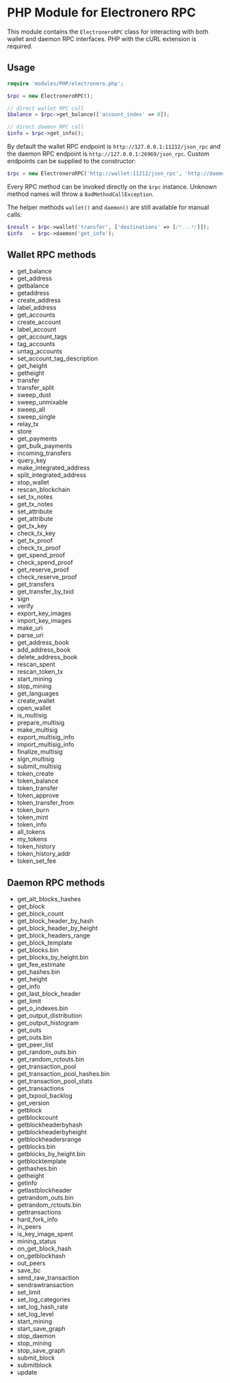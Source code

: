 # PHP Module for Electronero RPC

This module contains the `ElectroneroRPC` class for interacting with both wallet and daemon RPC interfaces. PHP with the cURL extension is required.

## Usage

```php
require 'modules/PHP/electronero.php';

$rpc = new ElectroneroRPC();

// direct wallet RPC call
$balance = $rpc->get_balance(['account_index' => 0]);

// direct daemon RPC call
$info = $rpc->get_info();
```

By default the wallet RPC endpoint is `http://127.0.0.1:11212/json_rpc` and the daemon RPC endpoint is `http://127.0.0.1:26969/json_rpc`. Custom endpoints can be supplied to the constructor:

```php
$rpc = new ElectroneroRPC('http://wallet:11212/json_rpc', 'http://daemon:26969/json_rpc');
```

Every RPC method can be invoked directly on the `$rpc` instance. Unknown method names will throw a `BadMethodCallException`.

The helper methods `wallet()` and `daemon()` are still available for manual calls:

```php
$result = $rpc->wallet('transfer', ['destinations' => [/*...*/]]);
$info   = $rpc->daemon('get_info');
```

## Wallet RPC methods
- get_balance
- get_address
- getbalance
- getaddress
- create_address
- label_address
- get_accounts
- create_account
- label_account
- get_account_tags
- tag_accounts
- untag_accounts
- set_account_tag_description
- get_height
- getheight
- transfer
- transfer_split
- sweep_dust
- sweep_unmixable
- sweep_all
- sweep_single
- relay_tx
- store
- get_payments
- get_bulk_payments
- incoming_transfers
- query_key
- make_integrated_address
- split_integrated_address
- stop_wallet
- rescan_blockchain
- set_tx_notes
- get_tx_notes
- set_attribute
- get_attribute
- get_tx_key
- check_tx_key
- get_tx_proof
- check_tx_proof
- get_spend_proof
- check_spend_proof
- get_reserve_proof
- check_reserve_proof
- get_transfers
- get_transfer_by_txid
- sign
- verify
- export_key_images
- import_key_images
- make_uri
- parse_uri
- get_address_book
- add_address_book
- delete_address_book
- rescan_spent
- rescan_token_tx
- start_mining
- stop_mining
- get_languages
- create_wallet
- open_wallet
- is_multisig
- prepare_multisig
- make_multisig
- export_multisig_info
- import_multisig_info
- finalize_multisig
- sign_multisig
- submit_multisig
- token_create
- token_balance
- token_transfer
- token_approve
- token_transfer_from
- token_burn
- token_mint
- token_info
- all_tokens
- my_tokens
- token_history
- token_history_addr
- token_set_fee

## Daemon RPC methods
- get_alt_blocks_hashes
- get_block
- get_block_count
- get_block_header_by_hash
- get_block_header_by_height
- get_block_headers_range
- get_block_template
- get_blocks.bin
- get_blocks_by_height.bin
- get_fee_estimate
- get_hashes.bin
- get_height
- get_info
- get_last_block_header
- get_limit
- get_o_indexes.bin
- get_output_distribution
- get_output_histogram
- get_outs
- get_outs.bin
- get_peer_list
- get_random_outs.bin
- get_random_rctouts.bin
- get_transaction_pool
- get_transaction_pool_hashes.bin
- get_transaction_pool_stats
- get_transactions
- get_txpool_backlog
- get_version
- getblock
- getblockcount
- getblockheaderbyhash
- getblockheaderbyheight
- getblockheadersrange
- getblocks.bin
- getblocks_by_height.bin
- getblocktemplate
- gethashes.bin
- getheight
- getinfo
- getlastblockheader
- getrandom_outs.bin
- getrandom_rctouts.bin
- gettransactions
- hard_fork_info
- in_peers
- is_key_image_spent
- mining_status
- on_get_block_hash
- on_getblockhash
- out_peers
- save_bc
- send_raw_transaction
- sendrawtransaction
- set_limit
- set_log_categories
- set_log_hash_rate
- set_log_level
- start_mining
- start_save_graph
- stop_daemon
- stop_mining
- stop_save_graph
- submit_block
- submitblock
- update
